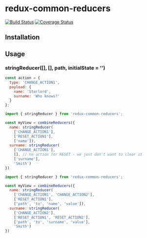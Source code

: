 # redux-common-reducers

[![Build Status](https://travis-ci.org/try-again-apps/redux-common-reducers.svg?branch=master)](https://travis-ci.org/try-again-apps/redux-common-reducers)
[![Coverage Status](https://coveralls.io/repos/github/try-again-apps/redux-common-reducers/badge.svg?branch=master)](https://coveralls.io/github/try-again-apps/redux-common-reducers?branch=master)

<!-- [![dependencies Status](https://david-dm.org/try-again-apps/redux-common-reducers/status.svg)](https://david-dm.org/try-again-apps/redux-common-reducers)
[![devDependencies Status](https://david-dm.org/try-again-apps/redux-common-reducers/dev-status.svg)](https://david-dm.org/try-again-apps/redux-common-reducers?type=dev) -->

## Installation

## Usage

<!-- ### `booleanReducer(type, payloadCreator = Identity, ?metaCreator)` -->

<!-- Got tired of writing same 'small' reducers for simple types?

### booleanReducer([], [], initialState = false)

```js
const isSending = (state = false, action) => {
  switch (action.type) {
    case 'TRUE_ACTION1':
    case 'TRUE_ACTION2':
      return true;
    case 'FALSE_ACTION1':
    case 'FALSE_ACTION2':
      return false;
    default:
      return state;
  }
}

const isDoingSth = (state = true, action) => {
  switch (action.type) {
    case 'TRUE_ACTION3':
    case 'TRUE_ACTION4':
      return true;
    case 'FALSE_ACTION3':
    case 'FALSE_ACTION4':
      return false;
    default:
      return state;
  }
}

const myView = combineReducers({
  isFetching,
  isSending
})
```

Replace whole that code with this:

```js
import { booleanReducer } from 'redux-common-reducers';

const myView = combineReducers({
  isDoingSth: booleanReducer(
    ['TRUE_ACTION3', 'TRUE_ACTION4'],
    ['FALSE_ACTION3', 'FALSE_ACTION4']),
  isSending: booleanReducer(
    ['TRUE_ACTION1', 'TRUE_ACTION2'],
    ['FALSE_ACTION1', 'FALSE_ACTION2'],
    true)
})
``` -->

### stringReducer([], [], path, initialState = '')

```js
const action = {
  type: 'CHANGE_ACTION1',
  payload: {
    name: 'Starlord',
    surname: 'Who knows?'
  }
};
```

```js
import { stringReducer } from 'redux-common-reducers';

const myView = combineReducers({
  name: stringReducer(
    ['CHANGE_ACTION1'],
    ['RESET_ACTION1'],
    ['name']),
  surname: stringReducer(
    ['CHANGE_ACTION1'],
    [], // no action for RESET - we just don't want to clear it
    ['surname'],
    'Smith')
})
```


```js
import { stringReducer } from 'redux-common-reducers';

const myView = combineReducers({
  name: stringReducer(
    ['CHANGE_ACTION1', 'CHANGE_ACTION2'],
    ['RESET_ACTION1'],
    ['path', 'to', 'name', 'value']),
  surname: stringReducer(
    ['CHANGE_ACTION2'],
    ['RESET_ACTION1', 'RESET_ACTION2'],
    ['path', 'to', 'surname', 'value'],
    'Smith')
})
```
